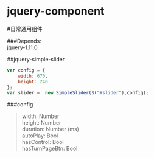 jquery-component
================

#日常通用组件

###Depends:  
jquery-1.11.0  

##jquery-simple-slider
```javascript  
var config = {
    width: 670,
    height: 240
};
var slider =  new SimpleSlider($("#slider"),config);
```
###config  
>width: Number  
height: Number  
duration: Number (ms)  
autoPlay: Bool  
hasControl: Bool  
hasTurnPageBtn: Bool  
